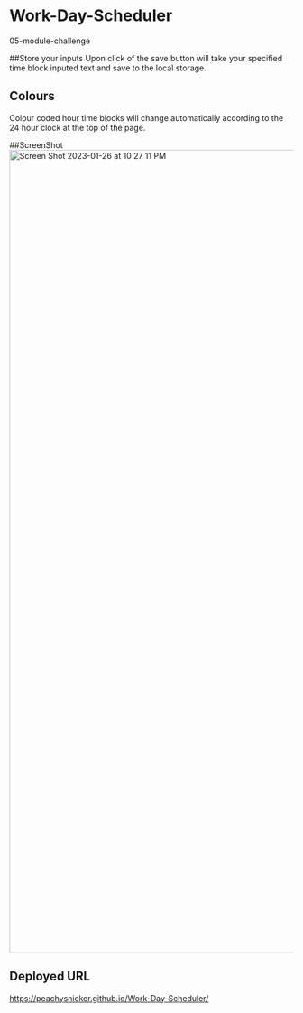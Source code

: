 # Work-Day-Scheduler
05-module-challenge

##Store your inputs
Upon click of the save button will take your specified time block inputed text and save to the local storage.

## Colours
Colour coded hour time blocks will change automatically according to the 24 hour clock at the top of the page.

##ScreenShot
<img width="1423" alt="Screen Shot 2023-01-26 at 10 27 11 PM" src="https://user-images.githubusercontent.com/110792371/215024508-b7f81e78-2597-428f-a12f-03851ce5df44.png">


## Deployed URL
https://peachysnicker.github.io/Work-Day-Scheduler/
